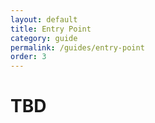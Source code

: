 ```yaml
---
layout: default
title: Entry Point
category: guide
permalink: /guides/entry-point
order: 3
---
```

# TBD
